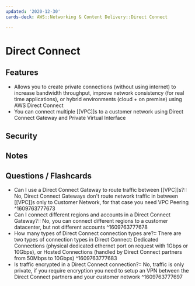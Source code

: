 ```yaml
---
updated: '2020-12-30'
cards-deck: AWS::Networking & Content Delivery::Direct Connect

---
```


# Direct Connect

## Features

- Allows you to create private connections (without using internet) to increase bandwidth throughput, improve network consistency (for real time applications), or hybrid environments (cloud + on premise) using AWS Direct Connect
- You can connect multiple [[VPC]]s to a customer network using Direct Connect Gateway and Private Virtual Interface

## Security

## Notes

## Questions / Flashcards

- Can I use a Direct Connect Gateway to route traffic between [[VPC]]s?:: No, Direct Connect Gateways don't route network traffic in between [[VPC]]s only to Customer Network, for that case you need VPC Peering
^1609763777673
- Can I connect different regions and accounts in a Direct Connect Gateway?:: No, you can connect different regions to a customer datacenter, but not different accounts
^1609763777678
- How many types of Direct Connect connection types are?:: There are two types of connection types in Direct Connect: Dedicated Connections (physical dedicated ethernet port on request with 1Gbps or 10Gbps), or Hosted Connections (handled by Direct Connect partners from 50Mbps to 10Gbps)
^1609763777683
- Is traffic encrypted in a Direct Connect connection?:: No, traffic is only private, if you require encryption you need to setup an VPN between the Direct Connect partners and your customer network
^1609763777697
